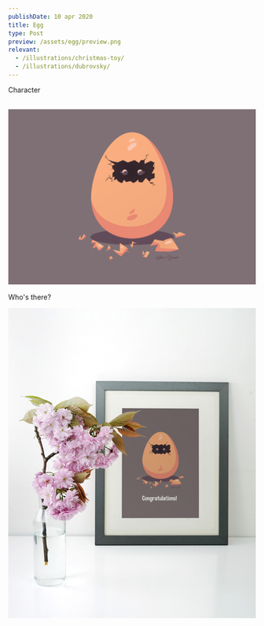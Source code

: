 ```yaml
---
publishDate: 10 apr 2020
title: Egg
type: Post
preview: /assets/egg/preview.png
relevant:
  - /illustrations/christmas-toy/
  - /illustrations/dubrovsky/
---
```


Character
<br>
<br>

![Egg full](/assets/egg/img-1.png)

Who's there?

![Egg example](/assets/egg/img-2.jpg)
